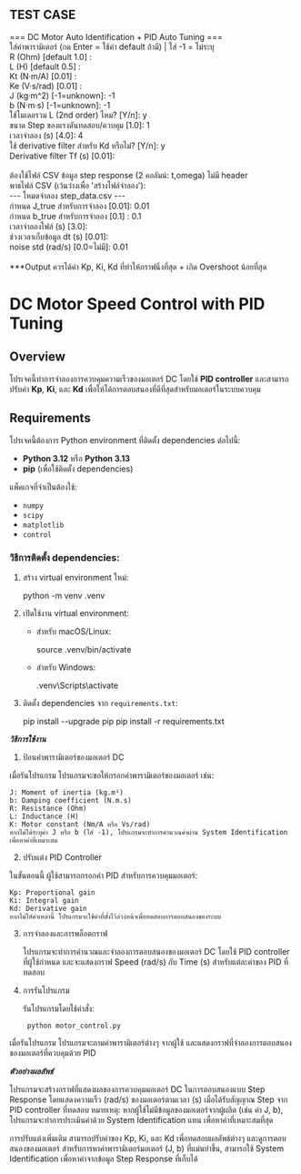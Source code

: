 ## TEST CASE

=== DC Motor Auto Identification + PID Auto Tuning ===<br>
ใส่ค่าพารามิเตอร์ (กด Enter = ใช้ค่า default ถ้ามี) | ใส่ -1 = ไม่ระบุ<br>
R (Ohm) [default 1.0] : <br>
L (H) [default 0.5]   : <br>
Kt (N·m/A) [0.01]     : <br>
Ke (V·s/rad) [0.01]   : <br>
J (kg·m^2) [-1=unknown]: -1<br>
b (N·m·s)  [-1=unknown]: -1<br>
ใช้โมเดลรวม L (2nd order) ไหม? [Y/n]: y<br>
ขนาด Step ของแรงดันทดสอบ/ควบคุม [1.0]: 1<br>
เวลาจำลอง (s) [4.0]: 4<br>
ใช้ derivative filter สำหรับ Kd หรือไม่? [Y/n]: y<br>
Derivative filter Tf (s) [0.01]: <br>
<br>
ต้องใช้ไฟล์ CSV ข้อมูล step response (2 คอลัมน์: t,omega) ไม่มี header<br>
พาธไฟล์ CSV (เว้นว่างเพื่อ 'สร้างไฟล์จำลอง'): <br>
--- โหมดจำลอง step_data.csv ---<br>
กำหนด J_true สำหรับการจำลอง [0.01]: 0.01<br>
กำหนด b_true สำหรับการจำลอง [0.1] : 0.1<br>
เวลาจำลองไฟล์ (s) [3.0]: <br>
ช่วงเวลาเก็บข้อมูล dt (s) [0.01]: <br>
noise std (rad/s) [0.0=ไม่มี]: 0.01<br>
<br>
***Output ควรได้ค่า Kp, Ki, Kd ที่ทำให้กราฟนิ่งที่สุด + เกิด Overshoot น้อยที่สุด

# DC Motor Speed Control with PID Tuning

## Overview
โปรเจคนี้ทำการจำลองการควบคุมความเร็วของมอเตอร์ DC โดยใช้ **PID controller** และสามารถปรับค่า **Kp**, **Ki**, และ **Kd** เพื่อให้ได้การตอบสนองที่ดีที่สุดสำหรับมอเตอร์ในระบบควบคุม

## Requirements
โปรเจคนี้ต้องการ Python environment ที่ติดตั้ง dependencies ต่อไปนี้:

- **Python 3.12** หรือ **Python 3.13**
- **pip** (เพื่อใช้ติดตั้ง dependencies)

แพ็คเกจที่จำเป็นต้องใช้:
- `numpy`
- `scipy`
- `matplotlib`
- `control`

### วิธีการติดตั้ง dependencies:
1. สร้าง virtual environment ใหม่:

    python -m venv .venv

2. เปิดใช้งาน virtual environment:

    - สำหรับ macOS/Linux:

        source .venv/bin/activate

    - สำหรับ Windows:

        .venv\Scripts\activate

3. ติดตั้ง dependencies จาก `requirements.txt`:

    pip install --upgrade pip
    pip install -r requirements.txt

*****วิธีการใช้งาน*****

1. ป้อนค่าพารามิเตอร์ของมอเตอร์ DC

เมื่อรันโปรแกรม โปรแกรมจะขอให้กรอกค่าพารามิเตอร์ของมอเตอร์ เช่น:

    J: Moment of inertia (kg.m²)
    b: Damping coefficient (N.m.s)
    R: Resistance (Ohm)
    L: Inductance (H)
    K: Motor constant (Nm/A หรือ Vs/rad)
    หากไม่ได้ระบุค่า J หรือ b (ใส่ -1), โปรแกรมจะทำการคำนวณค่าผ่าน System Identification เพื่อหาค่าที่เหมาะสม

2. ปรับแต่ง PID Controller

ในขั้นตอนนี้ ผู้ใช้สามารถกรอกค่า PID สำหรับการควบคุมมอเตอร์:

    Kp: Proportional gain
    Ki: Integral gain
    Kd: Derivative gain
    หากไม่ใส่ค่าเหล่านี้ โปรแกรมจะใช้ค่าที่ตั้งไว้ล่วงหน้าเพื่อทดสอบการตอบสนองของระบบ

3. การจำลองและการพล็อตกราฟ

    โปรแกรมจะทำการคำนวณและจำลองการตอบสนองของมอเตอร์ DC โดยใช้ PID controller ที่ผู้ใช้กำหนด และจะแสดงกราฟ Speed (rad/s) กับ Time (s) สำหรับแต่ละค่าของ PID ที่ทดสอบ

4. การรันโปรแกรม

    รันโปรแกรมโดยใช้คำสั่ง:

        python motor_control.py

เมื่อรันโปรแกรม โปรแกรมจะถามค่าพารามิเตอร์ต่างๆ จากผู้ใช้ และแสดงกราฟที่จำลองการตอบสนองของมอเตอร์ที่ควบคุมด้วย PID

*****ตัวอย่างผลลัพธ์*****

โปรแกรมจะสร้างกราฟที่แสดงผลของการควบคุมมอเตอร์ DC ในการตอบสนองแบบ Step Response โดยแสดงความเร็ว (rad/s) ของมอเตอร์ตามเวลา (s) เมื่อได้รับสัญญาณ Step จาก PID controller ที่ทดสอบ
หมายเหตุ: หากผู้ใช้ไม่มีข้อมูลของมอเตอร์จากผู้ผลิต (เช่น ค่า J, b), โปรแกรมจะทำการประเมินค่าด้วย System Identification แทน เพื่อหาค่าที่เหมาะสมที่สุด

การปรับแต่งเพิ่มเติม
    สามารถปรับค่าของ Kp, Ki, และ Kd เพื่อทดสอบผลลัพธ์ต่างๆ และดูการตอบสนองของมอเตอร์
    สำหรับการหาค่าพารามิเตอร์มอเตอร์ (J, b) ที่แม่นยำขึ้น, สามารถใช้ System Identification เพื่อหาค่าจากข้อมูล Step Response ที่เก็บได้
